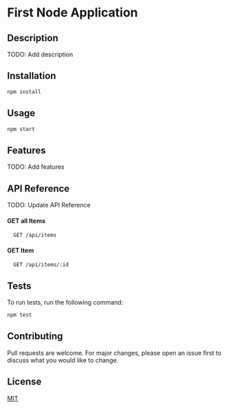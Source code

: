# First Node Application

## Description

TODO: Add description

## Installation

```bash
npm install
```

## Usage

```bash
npm start
```

## Features

TODO: Add features

## API Reference

TODO: Update API Reference

#### GET all Items

```http
  GET /api/items
```

#### GET Item

```http
  GET /api/items/:id
```

## Tests

To run tests, run the following command:

```bash
npm test
```

## Contributing

Pull requests are welcome. For major changes, please open an issue first to
discuss what you would like to change.

## License

[MIT](https://choosealicense.com/licenses/mit/)
